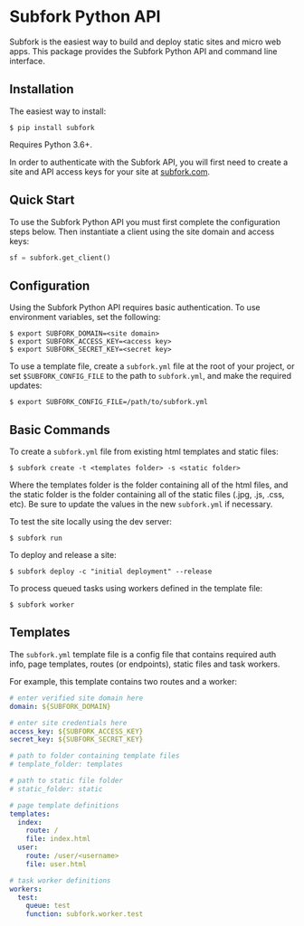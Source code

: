 Subfork Python API
==================

Subfork is the easiest way to build and deploy static sites and micro web apps.
This package provides the Subfork Python API and command line interface.

## Installation

The easiest way to install:

```shell
$ pip install subfork
```

Requires Python 3.6+.

In order to authenticate with the Subfork API, you will first need to create
a site and API access keys for your site at [subfork.com](https://subfork.com).

## Quick Start

To use the Subfork Python API you must first complete the configuration steps
below. Then instantiate a client using the site domain and access keys:

```python
sf = subfork.get_client()
```

## Configuration

Using the Subfork Python API requires basic authentication. To use
environment variables, set the following:

```shell
$ export SUBFORK_DOMAIN=<site domain>
$ export SUBFORK_ACCESS_KEY=<access key>
$ export SUBFORK_SECRET_KEY=<secret key>
```

To use a template file, create a `subfork.yml` file at the root of your
project, or set `$SUBFORK_CONFIG_FILE` to the path to `subfork.yml`, and
make the required updates:

```shell
$ export SUBFORK_CONFIG_FILE=/path/to/subfork.yml
```

## Basic Commands

To create a `subfork.yml` file from existing html templates and static files:

```shell
$ subfork create -t <templates folder> -s <static folder>
```

Where the templates folder is the folder containing all of the html files, and the
static folder is the folder containing all of the static files (.jpg, .js, .css, etc). Be
sure to update the values in the new `subfork.yml` if necessary.

To test the site locally using the dev server:

```shell
$ subfork run
```

To deploy and release a site:

```shell
$ subfork deploy -c "initial deployment" --release
```

To process queued tasks using workers defined in the template file:

```shell
$ subfork worker
```

## Templates

The `subfork.yml` template file is a config file that contains required auth info,
page templates, routes (or endpoints), static files and task workers.

For example, this template contains two routes and a worker:

```yaml
# enter verified site domain here
domain: ${SUBFORK_DOMAIN}

# enter site credentials here
access_key: ${SUBFORK_ACCESS_KEY}
secret_key: ${SUBFORK_SECRET_KEY}

# path to folder containing template files
# template_folder: templates

# path to static file folder
# static_folder: static

# page template definitions
templates:
  index:
    route: /
    file: index.html
  user:
    route: /user/<username>
    file: user.html

# task worker definitions
workers:
  test:
    queue: test
    function: subfork.worker.test
```
